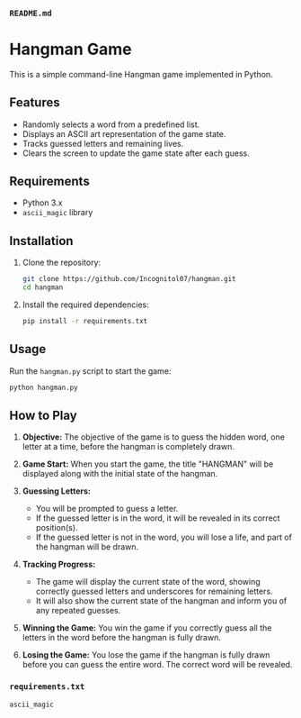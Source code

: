 ### `README.md`


# Hangman Game

This is a simple command-line Hangman game implemented in Python.

## Features

- Randomly selects a word from a predefined list.
- Displays an ASCII art representation of the game state.
- Tracks guessed letters and remaining lives.
- Clears the screen to update the game state after each guess.

## Requirements

- Python 3.x
- `ascii_magic` library

## Installation

1. Clone the repository:
   ```sh
   git clone https://github.com/Incognitol07/hangman.git
   cd hangman
   ```

2. Install the required dependencies:
   ```sh
   pip install -r requirements.txt
   ```

## Usage

Run the `hangman.py` script to start the game:
```sh
python hangman.py
```

## How to Play

1. **Objective:** The objective of the game is to guess the hidden word, one letter at a time, before the hangman is completely drawn.

2. **Game Start:** When you start the game, the title "HANGMAN" will be displayed along with the initial state of the hangman.

3. **Guessing Letters:** 
   - You will be prompted to guess a letter.
   - If the guessed letter is in the word, it will be revealed in its correct position(s).
   - If the guessed letter is not in the word, you will lose a life, and part of the hangman will be drawn.

4. **Tracking Progress:**
   - The game will display the current state of the word, showing correctly guessed letters and underscores for remaining letters.
   - It will also show the current state of the hangman and inform you of any repeated guesses.

5. **Winning the Game:** You win the game if you correctly guess all the letters in the word before the hangman is fully drawn.

6. **Losing the Game:** You lose the game if the hangman is fully drawn before you can guess the entire word. The correct word will be revealed.



### `requirements.txt`


`ascii_magic`
